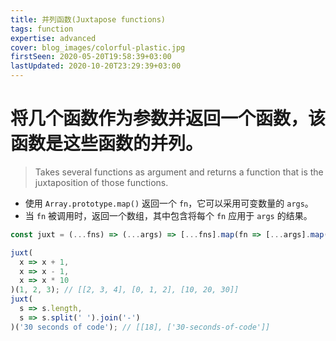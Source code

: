 ```yaml
---
title: 并列函数(Juxtapose functions)
tags: function
expertise: advanced
cover: blog_images/colorful-plastic.jpg
firstSeen: 2020-05-20T19:58:39+03:00
lastUpdated: 2020-10-20T23:29:39+03:00
---
```


# 将几个函数作为参数并返回一个函数，该函数是这些函数的并列。
> Takes several functions as argument and returns a function that is the juxtaposition of those functions.

- 使用 `Array.prototype.map()` 返回一个 `fn`，它可以采用可变数量的 `args`。
- 当 `fn` 被调用时，返回一个数组，其中包含将每个 `fn` 应用于 `args` 的结果。

```js
const juxt = (...fns) => (...args) => [...fns].map(fn => [...args].map(fn));
```

```js
juxt(
  x => x + 1,
  x => x - 1,
  x => x * 10
)(1, 2, 3); // [[2, 3, 4], [0, 1, 2], [10, 20, 30]]
juxt(
  s => s.length,
  s => s.split(' ').join('-')
)('30 seconds of code'); // [[18], ['30-seconds-of-code']]
```
